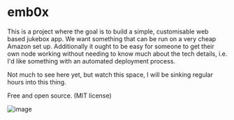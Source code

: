 # emb0x
This is a project where the goal is to build a simple, customisable web based jukebox app. We want something that can be run on a very cheap Amazon set up. Additionally it ought to be easy for someone to get their own node working without needing to know much about the tech details, i.e. I'd like something with an automated deployment process.

Not much to see here yet, but watch this space, I will be sinking regular hours into this thing.

Free and open source. (MIT license)

![image](https://github.com/user-attachments/assets/440c1d04-55b1-4b37-b0e7-902147e269bc)

